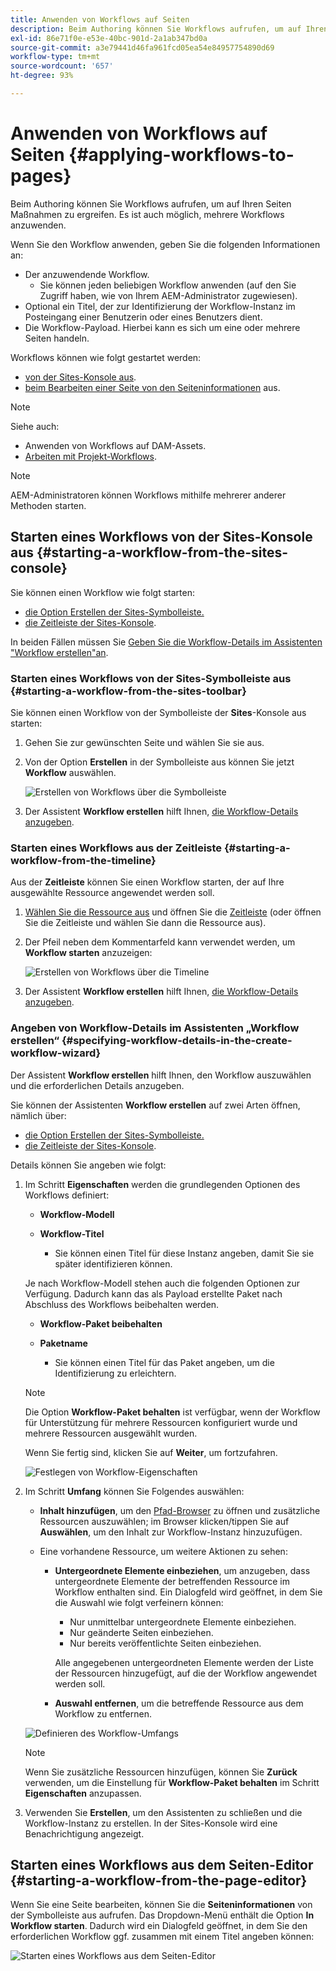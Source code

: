 ```yaml
---
title: Anwenden von Workflows auf Seiten
description: Beim Authoring können Sie Workflows aufrufen, um auf Ihren Seiten Aktionen auszuführen. Es ist auch möglich, mehrere Workflows anzuwenden.
exl-id: 86e71f0e-e53e-40bc-901d-2a1ab347bd0a
source-git-commit: a3e79441d46fa961fcd05ea54e84957754890d69
workflow-type: tm+mt
source-wordcount: '657'
ht-degree: 93%

---
```


# Anwenden von Workflows auf Seiten {#applying-workflows-to-pages}

Beim Authoring können Sie Workflows aufrufen, um auf Ihren Seiten Maßnahmen zu ergreifen. Es ist auch möglich, mehrere Workflows anzuwenden.

Wenn Sie den Workflow anwenden, geben Sie die folgenden Informationen an:

* Der anzuwendende Workflow.
   * Sie können jeden beliebigen Workflow anwenden (auf den Sie Zugriff haben, wie von Ihrem AEM-Administrator zugewiesen).
* Optional ein Titel, der zur Identifizierung der Workflow-Instanz im Posteingang einer Benutzerin oder eines Benutzers dient.
* Die Workflow-Payload. Hierbei kann es sich um eine oder mehrere Seiten handeln.

Workflows können wie folgt gestartet werden:

* [von der Sites-Konsole aus](#starting-a-workflow-from-the-sites-console).
* [beim Bearbeiten einer Seite von den Seiteninformationen](#starting-a-workflow-from-the-page-editor) aus.

>[!NOTE]
>
>Siehe auch:
>
>* Anwenden von Workflows auf DAM-Assets.
>* [Arbeiten mit Projekt-Workflows](/help/sites-cloud/authoring/projects/workflows.md).

<!-- 
>* [How to apply workflows to DAM assets](/help/assets/assets-workflow.md).
>* [Working with Project Workflows](/help/sites-cloud/authoring/projects/workflows.md).
-->

>[!NOTE]
>
>AEM-Administratoren können Workflows mithilfe mehrerer anderer Methoden starten.

<!-- 
>AEM administrators can [start workflows using several other methods](/help/sites-administering/workflows-starting.md).
-->

## Starten eines Workflows von der Sites-Konsole aus {#starting-a-workflow-from-the-sites-console}

Sie können einen Workflow wie folgt starten:

* [die Option Erstellen der Sites-Symbolleiste.](#starting-a-workflow-from-the-sites-toolbar)
* [die Zeitleiste der Sites-Konsole](#starting-a-workflow-from-the-timeline).

In beiden Fällen müssen Sie [Geben Sie die Workflow-Details im Assistenten &quot;Workflow erstellen&quot;an](#specifying-workflow-details-in-the-create-workflow-wizard).

### Starten eines Workflows von der Sites-Symbolleiste aus {#starting-a-workflow-from-the-sites-toolbar}

Sie können einen Workflow von der Symbolleiste der **Sites**-Konsole aus starten:

1. Gehen Sie zur gewünschten Seite und wählen Sie sie aus.

1. Von der Option **Erstellen** in der Symbolleiste aus können Sie jetzt **Workflow** auswählen.

   ![Erstellen von Workflows über die Symbolleiste](/help/sites-cloud/authoring/assets/workflows-create-from-toolbar.png)

1. Der Assistent **Workflow erstellen** hilft Ihnen, [die Workflow-Details anzugeben](#specifying-workflow-details-in-the-create-workflow-wizard).

### Starten eines Workflows aus der Zeitleiste {#starting-a-workflow-from-the-timeline}

Aus der **Zeitleiste** können Sie einen Workflow starten, der auf Ihre ausgewählte Ressource angewendet werden soll.

1. [Wählen Sie die Ressource aus](/help/sites-cloud/authoring/getting-started/basic-handling.md#viewing-and-selecting-resources) und öffnen Sie die [Zeitleiste](/help/sites-cloud/authoring/getting-started/basic-handling.md#timeline) (oder öffnen Sie die Zeitleiste und wählen Sie dann die Ressource aus).
1. Der Pfeil neben dem Kommentarfeld kann verwendet werden, um **Workflow starten** anzuzeigen:

   ![Erstellen von Workflows über die Timeline](/help/sites-cloud/authoring/assets/workflows-create-from-timeline.png)

1. Der Assistent **Workflow erstellen** hilft Ihnen, [die Workflow-Details anzugeben](#specifying-workflow-details-in-the-create-workflow-wizard).

### Angeben von Workflow-Details im Assistenten „Workflow erstellen“ {#specifying-workflow-details-in-the-create-workflow-wizard}

Der Assistent **Workflow erstellen** hilft Ihnen, den Workflow auszuwählen und die erforderlichen Details anzugeben.

Sie können der Assistenten **Workflow erstellen** auf zwei Arten öffnen, nämlich über:

* [die Option Erstellen der Sites-Symbolleiste.](#starting-a-workflow-from-the-sites-toolbar)
* [die Zeitleiste der Sites-Konsole](#starting-a-workflow-from-the-timeline).

Details können Sie angeben wie folgt:

1. Im Schritt **Eigenschaften** werden die grundlegenden Optionen des Workflows definiert:

   * **Workflow-Modell**
   * **Workflow-Titel**

      * Sie können einen Titel für diese Instanz angeben, damit Sie sie später identifizieren können.

   Je nach Workflow-Modell stehen auch die folgenden Optionen zur Verfügung. Dadurch kann das als Payload erstellte Paket nach Abschluss des Workflows beibehalten werden.

   * **Workflow-Paket beibehalten**
   * **Paketname**

      * Sie können einen Titel für das Paket angeben, um die Identifizierung zu erleichtern.

   >[!NOTE]
   >
   >Die Option **Workflow-Paket behalten** ist verfügbar, wenn der Workflow für Unterstützung für mehrere Ressourcen konfiguriert wurde und mehrere Ressourcen ausgewählt wurden.

   <!--
   >The **Keep workflow package** option is available when the workflow has been configured for [Multi Resource Support](/help/sites-developing/workflows-models.md#configuring-a-workflow-for-multi-resource-support) and multiple resources have been selected.
   -->

   Wenn Sie fertig sind, klicken Sie auf **Weiter**, um fortzufahren.

   ![Festlegen von Workflow-Eigenschaften](/help/sites-cloud/authoring/assets/workflows-properties.png)

1. Im Schritt **Umfang** können Sie Folgendes auswählen:

   * **Inhalt hinzufügen**, um den [Pfad-Browser](/help/sites-cloud/authoring/fundamentals/environment-tools.md#path-browser) zu öffnen und zusätzliche Ressourcen auszuwählen; im Browser klicken/tippen Sie auf **Auswählen**, um den Inhalt zur Workflow-Instanz hinzuzufügen.

   * Eine vorhandene Ressource, um weitere Aktionen zu sehen:

      * **Untergeordnete Elemente einbeziehen**, um anzugeben, dass untergeordnete Elemente der betreffenden Ressource im Workflow enthalten sind.
Ein Dialogfeld wird geöffnet, in dem Sie die Auswahl wie folgt verfeinern können:

         * Nur unmittelbar untergeordnete Elemente einbeziehen.
         * Nur geänderte Seiten einbeziehen.
         * Nur bereits veröffentlichte Seiten einbeziehen.

        Alle angegebenen untergeordneten Elemente werden der Liste der Ressourcen hinzugefügt, auf die der Workflow angewendet werden soll.

      * **Auswahl entfernen**, um die betreffende Ressource aus dem Workflow zu entfernen.

   ![Definieren des Workflow-Umfangs](/help/sites-cloud/authoring/assets/workflows-scope.png)

   >[!NOTE]
   >
   >Wenn Sie zusätzliche Ressourcen hinzufügen, können Sie **Zurück** verwenden, um die Einstellung für **Workflow-Paket behalten** im Schritt **Eigenschaften** anzupassen.

1. Verwenden Sie **Erstellen**, um den Assistenten zu schließen und die Workflow-Instanz zu erstellen. In der Sites-Konsole wird eine Benachrichtigung angezeigt.

## Starten eines Workflows aus dem Seiten-Editor {#starting-a-workflow-from-the-page-editor}

Wenn Sie eine Seite bearbeiten, können Sie die **Seiteninformationen** von der Symbolleiste aus aufrufen. Das Dropdown-Menü enthält die Option **In Workflow starten**. Dadurch wird ein Dialogfeld geöffnet, in dem Sie den erforderlichen Workflow ggf. zusammen mit einem Titel angeben können:

![Starten eines Workflows aus dem Seiten-Editor](/help/sites-cloud/authoring/assets/workflows-create-page-editor.png)
